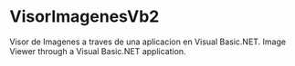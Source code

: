 # VisorImagenesVb2
Visor de Imagenes a traves de una aplicacion en Visual Basic.NET.  Image Viewer through a Visual Basic.NET application.
